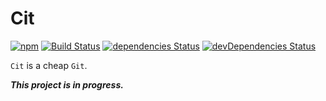 # Cit
[![npm](https://img.shields.io/npm/v/cit.svg?style=flat-square)](https://www.npmjs.com/package/cit)
[![Build Status](https://img.shields.io/travis/shamofu/cit/master.svg?style=flat-square)](https://travis-ci.org/shamofu/cit)
[![dependencies Status](https://img.shields.io/david/shamofu/cit.svg?style=flat-square)](https://david-dm.org/shamofu/cit)
[![devDependencies Status](https://img.shields.io/david/dev/shamofu/cit.svg?style=flat-square)](https://david-dm.org/shamofu/cit?type=dev)

`Cit` is a cheap `Git`.

***This project is in progress.***

